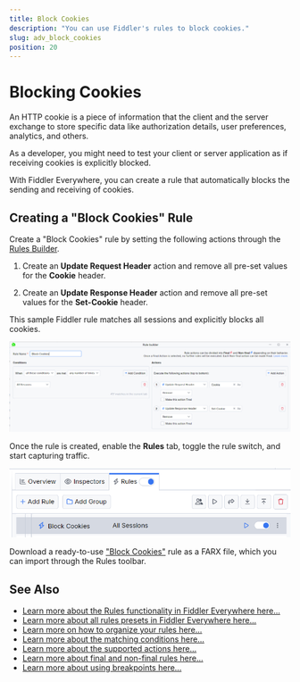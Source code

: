```yaml
---
title: Block Cookies
description: "You can use Fiddler's rules to block cookies."
slug: adv_block_cookies
position: 20
---
```


# Blocking Cookies

An HTTP cookie is a piece of information that the client and the server exchange to store specific data like authorization details, user preferences, analytics, and others.

As a developer, you might need to test your client or server application as if receiving cookies is explicitly blocked. 

With Fiddler Everywhere, you can create a rule that automatically blocks the sending and receiving of cookies.

## Creating a "Block Cookies" Rule

Create a "Block Cookies" rule by setting the following actions through the [Rules Builder](slug://modify-traffic-get-started).

1. Create an **Update Request Header** action and remove all pre-set values for the **Cookie** header.

1. Create an **Update Response Header** action and remove all pre-set values for the **Set-Cookie** header.

This sample Fiddler rule matches all sessions and explicitly blocks all cookies.

![Creating "Block Cookies" rule](../../images/advanced/adv-tech-block-cookies.png)

Once the rule is created, enable the **Rules** tab, toggle the rule switch, and start capturing traffic.

![Activating the "Block Cookies" rule](../../images/advanced/adv-tech-block-cookies-active-rule.png)

Download a ready-to-use <a href="https://github.com/telerik/fiddler-everywhere/tree/master/rules/block-cookies" target="_blank">"Block Cookies"</a> rule as a FARX file, which you can import through the Rules toolbar. 
  
## See Also

* [Learn more about the Rules functionality in Fiddler Everywhere here...](slug://modify-traffic-get-started)
* [Learn more about all rules presets in Fiddler Everywhere here...](slug://adv_techniques_fiddler)
* [Learn more on how to organize your rules here...](slug://rulesbuilder-get-started)
* [Learn more about the matching conditions here...](slug://fiddler-rules-actions#conditions)
* [Learn more about the supported actions here...](slug://fiddler-rules-actions#actions)
* [Learn more about final and non-final rules here...](slug://fiddler-rules-actions#final-and-non-final-actions)
* [Learn more about using breakpoints here...](slug://rulesbuilder-breakpoints)